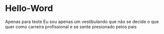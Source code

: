 # Hello-Word
Apenas para teste 
Eu sou apenas um vestibulando que não se decide o que quer como carreira profissional e se sente presionado pelos pais 
